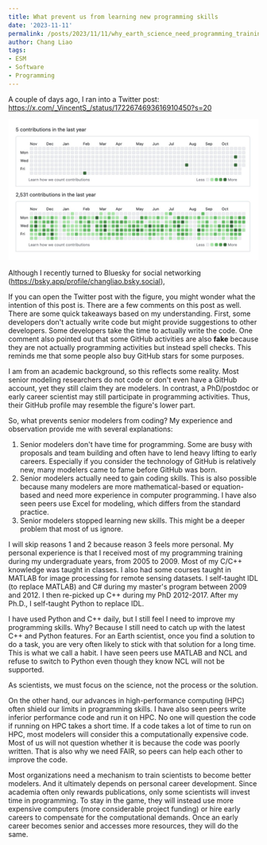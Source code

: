 ```yaml
---
title: What prevent us from learning new programming skills
date: '2023-11-11'
permalink: /posts/2023/11/11/why_earth_science_need_programming_training
author: Chang Liao
tags:
- ESM
- Software
- Programming
---
```


A couple of days ago, I ran into a Twitter post:
https://x.com/_VincentS_/status/1722674693616910450?s=20

![Figure 1](https://github.com/changliao/science/blob/main/_figures/programming/github.jpeg?raw=true)

Although I recently turned to Bluesky for social networking (https://bsky.app/profile/changliao.bsky.social),

If you can open the Twitter post with the figure, you might wonder what the intention of this post is. There are a few comments on this post as well. There are some quick takeaways based on my understanding. First, some developers don't actually write code but might provide suggestions to other developers. Some developers take the time to actually write the code. One comment also pointed out that some GitHub activities are also **fake** because they are not actually programming activities but instead spell checks. This reminds me that some people also buy GitHub stars for some purposes.

I am from an academic background, so this reflects some reality. Most senior modeling researchers do not code or don't even have a GitHub account, yet they still claim they are modelers. In contrast, a PhD/postdoc or early career scientist may still participate in programming activities. Thus, their GitHub profile may resemble the figure's lower part.

So, what prevents senior modelers from coding? My experience and observation provide me with several explanations:
1. Senior modelers don't have time for programming. Some are busy with proposals and team building and often have to lend heavy lifting to early careers. Especially if you consider the technology of GitHub is relatively new, many modelers came to fame before GitHub was born.
2. Senior modelers actually need to gain coding skills. This is also possible because many modelers are more mathematical-based or equation-based and need more experience in computer programming.
I have also seen peers use Excel for modeling, which differs from the standard practice.
3. Senior modelers stopped learning new skills. This might be a deeper problem that most of us ignore.

I will skip reasons 1 and 2 because reason 3 feels more personal. 
My personal experience is that I received most of my programming training during my undergraduate years, from 2005 to 2009. Most of my C/C++ knowledge was taught in classes. I also had some courses taught in MATLAB for image processing for remote sensing datasets.
I self-taught IDL (to replace MATLAB) and C# during my master's program between 2009 and 2012. 
I then re-picked up C++ during my PhD 2012-2017.
After my Ph.D., I self-taught Python to replace IDL.

I have used Python and C++ daily, but I still feel I need to improve my programming skills. Why? Because I still need to catch up with the latest C++ and Python features. For an Earth scientist, once you find a solution to do a task, you are very often likely to stick with that solution for a long time. This is what we call a habit. I have seen peers use MATLAB and NCL and refuse to switch to Python even though they know NCL will not be supported. 

As scientists, we must focus on the science, not the process or the solution. 

On the other hand, our advances in high-performance computing (HPC) often shield our limits in programming skills. I have also seen peers write inferior performance code and run it on HPC. 
No one will question the code if running on HPC takes a short time.
If a code takes a lot of time to run on HPC, most modelers will consider this a computationally expensive code. Most of us will not question whether it is because the code was poorly written. That is also why we need FAIR, so peers can help each other to improve the code.

Most organizations need a mechanism to train scientists to become better modelers. And it ultimately depends on personal career development. Since academia often only rewards publications, only some scientists will invest time in programming. To stay in the game, they will instead use more expensive computers (more considerable project funding) or hire early careers to compensate for the computational demands. Once an early career becomes senior and accesses more resources, they will do the same.

